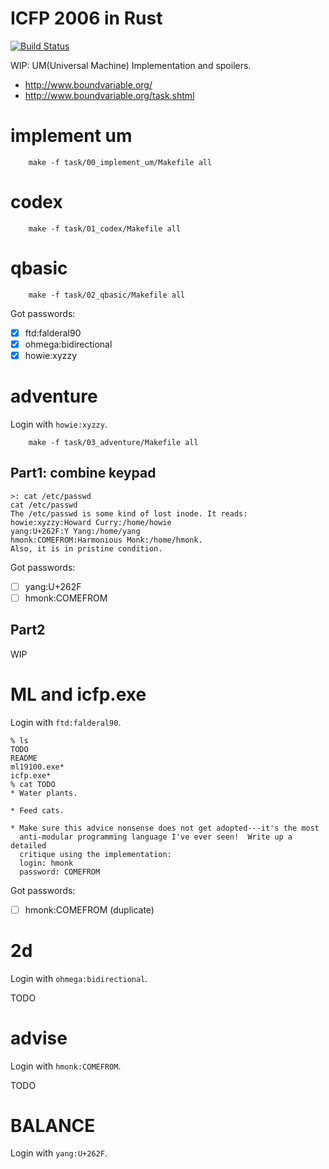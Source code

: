 # ICFP 2006 in Rust

[![Build Status](https://travis-ci.com/hayatoito/icfp2006.svg?branch=master)](https://travis-ci.com/hayatoito/icfp2006)

WIP: UM(Universal Machine) Implementation and spoilers.

- http://www.boundvariable.org/
- http://www.boundvariable.org/task.shtml



# implement um

``` shellsession
	make -f task/00_implement_um/Makefile all
```


# codex

``` shellsession
	make -f task/01_codex/Makefile all
```

# qbasic

``` shellsession
	make -f task/02_qbasic/Makefile all
```

Got passwords:

- [X] ftd:falderal90
- [X] ohmega:bidirectional
- [X] howie:xyzzy

# adventure

Login with `howie:xyzzy`.

``` shellsession
	make -f task/03_adventure/Makefile all

```

## Part1: combine keypad

``` shellsession
>: cat /etc/passwd
cat /etc/passwd
The /etc/passwd is some kind of lost inode. It reads:
howie:xyzzy:Howard Curry:/home/howie
yang:U+262F:Y Yang:/home/yang
hmonk:COMEFROM:Harmonious Monk:/home/hmonk.
Also, it is in pristine condition.
```

Got passwords:

- [ ] yang:U+262F
- [ ] hmonk:COMEFROM

## Part2

WIP


# ML and icfp.exe

Login with `ftd:falderal90`.

``` shellsession
% ls
TODO
README
ml19100.exe*
icfp.exe*
% cat TODO
* Water plants.

* Feed cats.

* Make sure this advice nonsense does not get adopted---it's the most
  anti-modular programming language I've ever seen!  Write up a detailed
  critique using the implementation:
  login: hmonk
  password: COMEFROM
```


Got passwords:

- [ ] hmonk:COMEFROM (duplicate)


# 2d

Login with `ohmega:bidirectional`.

TODO


# advise

Login with `hmonk:COMEFROM`.


TODO


# BALANCE

Login with `yang:U+262F`.
